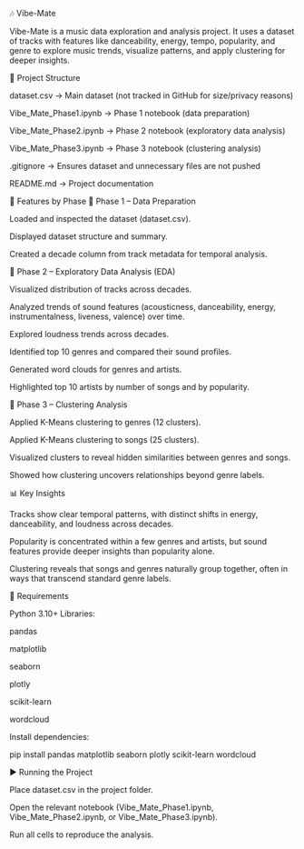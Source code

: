 🎶 Vibe-Mate

Vibe-Mate is a music data exploration and analysis project.
It uses a dataset of tracks with features like danceability, energy, tempo, popularity, and genre to explore music trends, visualize patterns, and apply clustering for deeper insights.

📂 Project Structure

dataset.csv → Main dataset (not tracked in GitHub for size/privacy reasons)

Vibe_Mate_Phase1.ipynb → Phase 1 notebook (data preparation)

Vibe_Mate_Phase2.ipynb → Phase 2 notebook (exploratory data analysis)

Vibe_Mate_Phase3.ipynb → Phase 3 notebook (clustering analysis)

.gitignore → Ensures dataset and unnecessary files are not pushed

README.md → Project documentation

🚀 Features by Phase
🔹 Phase 1 – Data Preparation

Loaded and inspected the dataset (dataset.csv).

Displayed dataset structure and summary.

Created a decade column from track metadata for temporal analysis.

🔹 Phase 2 – Exploratory Data Analysis (EDA)

Visualized distribution of tracks across decades.

Analyzed trends of sound features (acousticness, danceability, energy, instrumentalness, liveness, valence) over time.

Explored loudness trends across decades.

Identified top 10 genres and compared their sound profiles.

Generated word clouds for genres and artists.

Highlighted top 10 artists by number of songs and by popularity.

🔹 Phase 3 – Clustering Analysis

Applied K-Means clustering to genres (12 clusters).

Applied K-Means clustering to songs (25 clusters).

Visualized clusters to reveal hidden similarities between genres and songs.

Showed how clustering uncovers relationships beyond genre labels.

📊 Key Insights

Tracks show clear temporal patterns, with distinct shifts in energy, danceability, and loudness across decades.

Popularity is concentrated within a few genres and artists, but sound features provide deeper insights than popularity alone.

Clustering reveals that songs and genres naturally group together, often in ways that transcend standard genre labels.

🔧 Requirements

Python 3.10+
Libraries:

pandas

matplotlib

seaborn

plotly

scikit-learn

wordcloud

Install dependencies:

pip install pandas matplotlib seaborn plotly scikit-learn wordcloud

▶️ Running the Project

Place dataset.csv in the project folder.

Open the relevant notebook (Vibe_Mate_Phase1.ipynb, Vibe_Mate_Phase2.ipynb, or Vibe_Mate_Phase3.ipynb).

Run all cells to reproduce the analysis.

